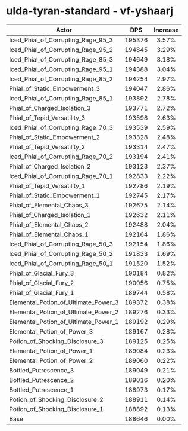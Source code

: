 # ulda-tyran-standard - vf-yshaarj
| Actor | DPS | Increase |
|---|:---:|:---:|
|Iced_Phial_of_Corrupting_Rage_95_3|195376|3.57%|
|Iced_Phial_of_Corrupting_Rage_95_2|194845|3.29%|
|Iced_Phial_of_Corrupting_Rage_85_3|194649|3.18%|
|Iced_Phial_of_Corrupting_Rage_95_1|194388|3.04%|
|Iced_Phial_of_Corrupting_Rage_85_2|194254|2.97%|
|Phial_of_Static_Empowerment_3|194047|2.86%|
|Iced_Phial_of_Corrupting_Rage_85_1|193892|2.78%|
|Phial_of_Charged_Isolation_3|193771|2.72%|
|Phial_of_Tepid_Versatility_3|193598|2.63%|
|Iced_Phial_of_Corrupting_Rage_70_3|193539|2.59%|
|Phial_of_Static_Empowerment_2|193328|2.48%|
|Phial_of_Tepid_Versatility_2|193314|2.47%|
|Iced_Phial_of_Corrupting_Rage_70_2|193194|2.41%|
|Phial_of_Charged_Isolation_2|193123|2.37%|
|Iced_Phial_of_Corrupting_Rage_70_1|192833|2.22%|
|Phial_of_Tepid_Versatility_1|192786|2.19%|
|Phial_of_Static_Empowerment_1|192745|2.17%|
|Phial_of_Elemental_Chaos_3|192675|2.14%|
|Phial_of_Charged_Isolation_1|192632|2.11%|
|Phial_of_Elemental_Chaos_2|192488|2.04%|
|Phial_of_Elemental_Chaos_1|192164|1.86%|
|Iced_Phial_of_Corrupting_Rage_50_3|192154|1.86%|
|Iced_Phial_of_Corrupting_Rage_50_2|191833|1.69%|
|Iced_Phial_of_Corrupting_Rage_50_1|191520|1.52%|
|Phial_of_Glacial_Fury_3|190184|0.82%|
|Phial_of_Glacial_Fury_2|190056|0.75%|
|Phial_of_Glacial_Fury_1|189744|0.58%|
|Elemental_Potion_of_Ultimate_Power_3|189372|0.38%|
|Elemental_Potion_of_Ultimate_Power_2|189276|0.33%|
|Elemental_Potion_of_Ultimate_Power_1|189192|0.29%|
|Elemental_Potion_of_Power_3|189167|0.28%|
|Potion_of_Shocking_Disclosure_3|189125|0.25%|
|Elemental_Potion_of_Power_1|189084|0.23%|
|Elemental_Potion_of_Power_2|189060|0.22%|
|Bottled_Putrescence_3|189049|0.21%|
|Bottled_Putrescence_2|189016|0.20%|
|Bottled_Putrescence_1|188973|0.17%|
|Potion_of_Shocking_Disclosure_2|188911|0.14%|
|Potion_of_Shocking_Disclosure_1|188892|0.13%|
|Base|188646|0.00%|
